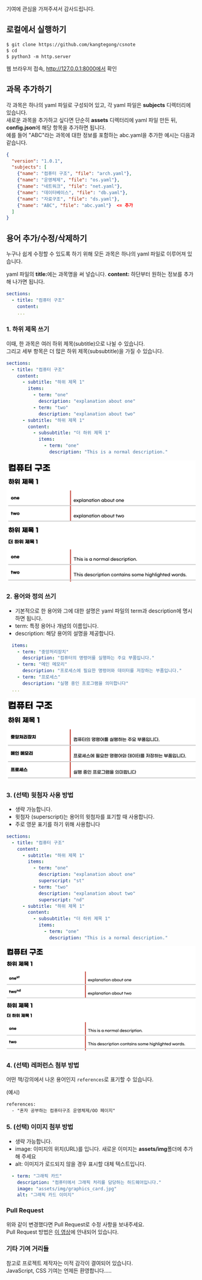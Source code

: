 기여에 관심을 가져주셔서 감사드립니다.

## 로컬에서 실행하기

```
$ git clone https://github.com/kangtegong/csnote
$ cd 
$ python3 -m http.server
```

웹 브라우저 접속, http://127.0.0.1:8000에서 확인

## 과목 추가하기

각 과목은 하나의 yaml 파일로 구성되어 있고, 각 yaml 파일은 <b>subjects</b> 디렉터리에 있습니다.  
새로운 과목을 추가하고 싶다면 단순히 <b>assets</b> 디렉터리에 yaml 파일 만든 뒤, <b>config.json</b>에 해당 항목을 추가하면 됩니다.   
예를 들어 "ABC"라는 과목에 대한 정보를 포함하는 abc.yaml을 추가한 예시는 다음과 같습니다.

```json
{
  "version": "1.0.1",
  "subjects": [
    {"name": "컴퓨터 구조", "file": "arch.yaml"},
    {"name": "운영체제", "file": "os.yaml"},
    {"name": "네트워크", "file": "net.yaml"},
    {"name": "데이터베이스", "file": "db.yaml"},
    {"name": "자료구조", "file": "ds.yaml"},
    {"name": "ABC", "file": "abc.yaml"}  <= 추가
  ]
}
```


## 용어 추가/수정/삭제하기

누구나 쉽게 수정할 수 있도록 하기 위해 모든 과목은 하나의 yaml 파일로 이루어져 있습니다.

yaml 파일의 <b>title:</b>에는 과목명을 써 넣습니다.
<b>content:</b> 하단부터 원하는 정보를 추가해 나가면 됩니다.

```yaml
sections:
  - title: "컴퓨터 구조"
    content:
    ...
```


### 1. 하위 제목 쓰기

이때, 한 과목은 여러 하위 제목(subtitle)으로 나뉠 수 있습니다.  
그리고 세부 항목은 더 많은 하위 제목(subsubtitle)을 가질 수 있습니다.  


```yaml
sections:
  - title: "컴퓨터 구조"
    content:
      - subtitle: "하위 제목 1"
        items:
          - term: "one"
            description: "explanation about one"
          - term: "two"
            description: "explanation about two"
      - subtitle: "하위 제목 1"
        content:
          - subsubtitle: "더 하위 제목 1"
            items:
              - term: "one"
                description: "This is a normal description."
```

![예시1](assets/img/example.png)

### 2. 용어와 정의 쓰기
- 기본적으로 한 용어와 그에 대한 설명은 yaml 파일의 term과 description에 명시하면 됩니다.
- term: 특정 용어나 개념의 이름입니다.  
- description: 해당 용어의 설명을 제공합니다.

```yaml
  items:
    - term: "중앙처리장치"
      description: "컴퓨터의 명령어를 실행하는 주요 부품입니다."
    - term: "메인 메모리"
      description: "프로세스에 필요한 명령어와 데이터를 저장하는 부품입니다."
    - term: "프로세스"
      description: "실행 중인 프로그램을 의미합니다"
  ...
```
![예시2](assets/img/example2.png)

### 3. (선택) 윗첨자 사용 방법
- 생략 가능합니다.
- 윗첨자 (superscript)는 용어의 윗첨자를 표기할 때 사용합니다.
- 주로 영문 표기를 하기 위해 사용합니다

```yaml
sections:
  - title: "컴퓨터 구조"
    content:
      - subtitle: "하위 제목 1"
        items:
          - term: "one"
            description: "explanation about one"
            superscript: "st"
          - term: "two"
            description: "explanation about two"
            superscript: "nd"
      - subtitle: "하위 제목 1"
        content:
          - subsubtitle: "더 하위 제목 1"
            items:
              - term: "one"
                description: "This is a normal description."
```

![예시3](assets/img/example3.png)

### 4. (선택) 레퍼런스 첨부 방법

어떤 책/강의에서 나온 용어인지 `references`로 표기할 수 있습니다. 

(예시)

```
references: 
  - "혼자 공부하는 컴퓨터구조 운영체제/OO 페이지"
```  


### 5. (선택) 이미지 첨부 방법
- 생략 가능합니다.
- image: 이미지의 위치(URL)를 입니다. 새로운 이미지는 <b>assets/img</b>폴더에 추가해 주세요
- alt: 이미지가 로드되지 않을 경우 표시할 대체 텍스트입니다.

```yaml
  - term: "그래픽 카드"
    description: "컴퓨터에서 그래픽 처리를 담당하는 하드웨어입니다."
    image: "assets/img/graphics_card.jpg"
    alt: "그래픽 카드 이미지"
```



### Pull Request

위와 같이 변경했다면 Pull Request로 수정 사항을 보내주세요.  
Pull Request 방법은 [이 영상](https://youtu.be/lxQ-9HQDmcE?feature=shared)에 안내되어 있습니다. 

### 기타 기여 거리들

참고로 프로젝트 제작자는 미적 감각이 결여되어 있습니다.  
JavaScript, CSS 기여는 언제든 환영합니다.....